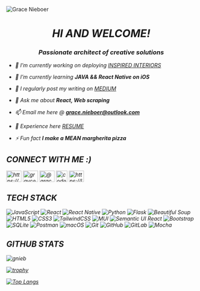 ![Grace Nieboer](https://github.com/gnieb/gnieb/assets/116698551/c4deb66c-f034-4aa2-aebe-9c6f9c967485)


<h1 align="center"><em>HI AND WELCOME!<em></h1>
<h3 align="center">Passionate architect of creative solutions</h3>

- 🔭 I’m currently working on deploying [INSPIRED INTERIORS](https://github.com/gnieb/interior-design-board)

- 🌱 I’m currently learning **JAVA && React Native on iOS**

- 📝 I regularly post my writing on [MEDIUM](https://medium.com/@grace.nieboer)

- 💬 Ask me about **React, Web scraping**

- 📫 Email me here @ **grace.nieboer@outlook.com**

- 📄 Experience here [RESUME](https://docs.google.com/document/d/11j7BKzqYw5y554miHNBvvi2kuwA7iyPftVtoJ9Hyh7o/edit?usp=sharing)

- ⚡ Fun fact **I make a MEAN margherita pizza**

## CONNECT WITH ME :)
<p align="left">
<a href="https://linkedin.com/in/https://www.linkedin.com/in/gracenieboer/" target="blank"><img align="center" src="https://raw.githubusercontent.com/rahuldkjain/github-profile-readme-generator/master/src/images/icons/Social/linked-in-alt.svg" alt="https://www.linkedin.com/in/gracenieboer/" height="30" width="40" /></a>
<a href="https://instagram.com/grayce.elisabeth_" target="blank"><img align="center" src="https://raw.githubusercontent.com/rahuldkjain/github-profile-readme-generator/master/src/images/icons/Social/instagram.svg" alt="grayce.elisabeth_" height="30" width="40" /></a>
<a href="https://medium.com/@grace.nieboer" target="blank"><img align="center" src="https://raw.githubusercontent.com/rahuldkjain/github-profile-readme-generator/master/src/images/icons/Social/medium.svg" alt="@grace.nieboer" height="30" width="40" /></a>
<a href="https://www.codewars.com/users/gnieb" target="blank"><img align="center" src="https://www.codewars.com/packs/assets/logo.61192cf7.svg" alt="code_wars" height="30" width="30" /></a>
 <a href="https://www.leetcode.com/https://leetcode.com/gnieb/" target="blank"><img align="center" src="https://raw.githubusercontent.com/rahuldkjain/github-profile-readme-generator/master/src/images/icons/Social/leet-code.svg" alt="https://leetcode.com/gnieb/" height="30" width="40" /></a>
                                                                                                                              
</p>

## TECH STACK
 
 ![JavaScript](https://img.shields.io/badge/javascript-%23323330.svg?style=for-the-badge&logo=javascript&logoColor=%23F7DF1E) ![React](https://img.shields.io/badge/react-%2320232a.svg?style=for-the-badge&logo=react&logoColor=%2361DAFB) ![React Native](https://img.shields.io/badge/react_native-%2320232a.svg?style=for-the-badge&logo=react&logoColor=%2361DAFB) ![Python](https://img.shields.io/badge/python-3670A0?style=for-the-badge&logo=python&logoColor=ffdd54) ![Flask](https://img.shields.io/badge/flask-%23000.svg?style=for-the-badge&logo=flask&logoColor=white) ![Beautiful Soup](https://img.shields.io/badge/beautiful_soup-%23121011.svg?style=for-the-badge&logo=data:python/svg?&color=ff69b4) ![HTML5](https://img.shields.io/badge/html5-%23E34F26.svg?style=for-the-badge&logo=html5&logoColor=white) ![CSS3](https://img.shields.io/badge/css3-%231572B6.svg?style=for-the-badge&logo=css3&logoColor=white) ![TailwindCSS](https://img.shields.io/badge/tailwindcss-%2338B2AC.svg?style=for-the-badge&logo=tailwind-css&logoColor=white) ![MUI](https://img.shields.io/badge/MUI-%230081CB.svg?style=for-the-badge&logo=mui&logoColor=white) ![Semantic UI React](https://img.shields.io/badge/Semantic%20UI%20React-%2335BDB2.svg?style=for-the-badge&logo=SemanticUIReact&logoColor=white) ![Bootstrap](https://img.shields.io/badge/bootstrap-%23563D7C.svg?style=for-the-badge&logo=bootstrap&logoColor=white) ![SQLite](https://img.shields.io/badge/sqlite-%2307405e.svg?style=for-the-badge&logo=sqlite&logoColor=white) ![Postman](https://img.shields.io/badge/Postman-FF6C37?style=for-the-badge&logo=postman&logoColor=white) ![macOS](https://img.shields.io/badge/mac%20os-000000?style=for-the-badge&logo=macos&logoColor=F0F0F0) ![Git](https://img.shields.io/badge/git-%23F05033.svg?style=for-the-badge&logo=git&logoColor=white) ![GitHub](https://img.shields.io/badge/github-%23121011.svg?style=for-the-badge&logo=github&logoColor=white) ![GitLab](https://img.shields.io/badge/gitlab-%23181717.svg?style=for-the-badge&logo=gitlab&logoColor=white) ![Mocha](https://img.shields.io/badge/-mocha-%238D6748?style=for-the-badge&logo=mocha&logoColor=white)

  ## GITHUB STATS
  <p><img align="center" src="https://github-readme-streak-stats.herokuapp.com/?user=gnieb&" alt="gnieb" /></p>


  [![trophy](https://github-profile-trophy.vercel.app/?username=gnieb&theme=discord&title=Repositories,Commits,Stars,Followers)](https://github.com/ryo-ma/github-profile-trophy)
  
 [![Top Langs](https://github-readme-stats.vercel.app/api/top-langs/?username=anuraghazra&layout=compact)](https://github.com/anuraghazra/github-readme-stats)

